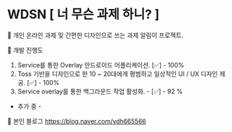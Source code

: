 # WDSN [ 너 무슨 과제 하니? ]

:speech_balloon: 개인 온라인 과제 및 간편한 디자인으로 쓰는 과제 알림이 프로젝트.

:speech_balloon: 개발 진행도 

1. Service를 통한 Overlay 안드로이드 어플리케이션. [:white_check_mark:] - 100%
2. Toss 기반을 디자인으로 한 10 ~ 20대에게 평범하고 일상적인 UI / UX 디자인 제공. [:white_check_mark:] - 100%
3. Service overlay를 통한 백그라운드 작업 활성화. - [:white_check_mark:] - 92 %
- 추가 중 -

:speech_balloon: 본인 블로그 https://blog.naver.com/ydh665566


